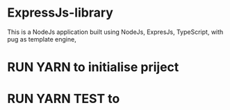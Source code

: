 # ExpressJs-library
This is a NodeJs application built using NodeJs, ExpresJs, TypeScript, with pug as template engine, 
# RUN YARN to initialise priject
# RUN YARN TEST to
